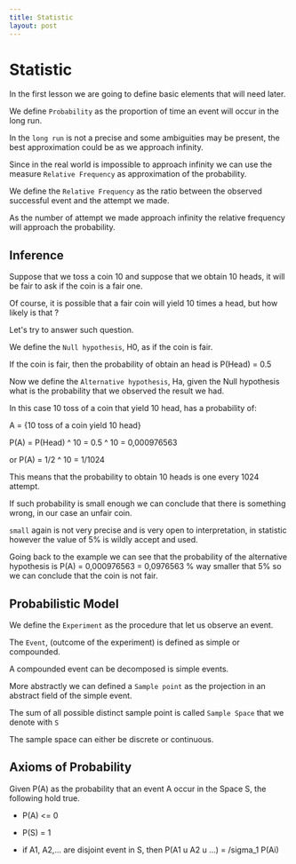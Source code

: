 ```yaml
---
title: Statistic
layout: post
---
```


# Statistic

In the first lesson we are going to define basic elements that will need later.

We define `Probability` as the proportion of time an event will occur in the long run.

In the `long run` is not a precise and some ambiguities may be present, the best approximation could be as we approach infinity.

Since in the real world is impossible to approach infinity we can use the measure `Relative Frequency` as approximation of the probability.

We define the `Relative Frequency` as the ratio between the observed successful event and the attempt we made.

As the number of attempt we made approach infinity the relative frequency will approach the probability.

## Inference

Suppose that we toss a coin 10 and suppose that we obtain 10 heads, it will be fair to ask if the coin is a fair one.

Of course, it is possible that a fair coin will yield 10 times a head, but how likely is that ?

Let's try to answer such question.

We define the `Null hypothesis`, H0, as if the coin is fair.

If the coin is fair, then the probability of obtain an head is P(Head) = 0.5

Now we define the `Alternative hypothesis`, Ha, given the Null hypothesis what is the probability that we observed the result we had.

In this case 10 toss of a coin that yield 10 head, has a probability of:

A = {10 toss of a coin yield 10 head}

P(A) = P(Head) ^ 10 = 0.5 ^ 10 = 0,000976563

or P(A) = 1/2 ^ 10 = 1/1024

This means that the probability to obtain 10 heads is one every 1024 attempt.

If such probability is small enough we can conclude that there is something wrong, in our case an unfair coin.

`small` again is not very precise and is very open to interpretation, in statistic however the value of 5% is wildly accept and used.

Going back to the example we can see that the probability of the alternative hypothesis is P(A) = 0,000976563 = 0,0976563 % way smaller that 5% so we can conclude that the coin is not fair.

## Probabilistic Model

We define the `Experiment` as the procedure that let us observe an event.

The `Event`, (outcome of the experiment) is defined as simple or compounded.

A compounded event can be decomposed is simple events.

More abstractly we can defined a `Sample point` as the projection in an abstract field of the simple event.

The sum of all possible distinct sample point is called `Sample Space` that we denote with `S`

The sample space can either be discrete or continuous.

## Axioms of Probability

Given P(A) as the probability that an event A occur in the Space S, the following hold true.

* P(A) <= 0

* P(S) = 1

* if A1, A2,... are disjoint event in S, then P(A1 u A2 u ...) = /sigma_1 P(Ai)

